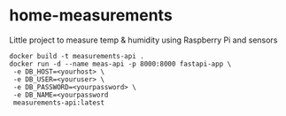 # home-measurements
Little project to measure temp &amp; humidity using Raspberry Pi and sensors

```commandline
docker build -t measurements-api .
docker run -d --name meas-api -p 8000:8000 fastapi-app \
 -e DB_HOST=<yourhost> \
 -e DB_USER=<youruser> \
 -e DB_PASSWORD=<yourpassword> \
 -e DB_NAME=<yourpassword 
 measurements-api:latest
```